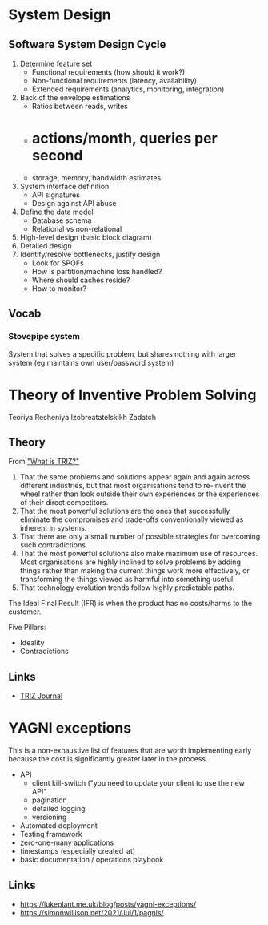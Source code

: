 # System Design

## Software System Design Cycle

1. Determine feature set
   - Functional requirements (how should it work?)
   - Non-functional requirements (latency, availability)
   - Extended requirements (analytics, monitoring, integration)
2. Back of the envelope estimations
   - Ratios between reads, writes
   - # actions/month, queries per second
   - storage, memory, bandwidth estimates
3. System interface definition
   - API signatures
   - Design against API abuse
4. Define the data model
   - Database schema
   - Relational vs non-relational
5. High-level design (basic block diagram)
6. Detailed design
7. Identify/resolve bottlenecks, justify design
   - Look for SPOFs
   - How is partition/machine loss handled?
   - Where should caches reside?
   - How to monitor?

## Vocab

### Stovepipe system

System that solves a specific problem, but shares nothing with larger system (eg maintains own user/password system)
# Theory of Inventive Problem Solving

Teoriya Resheniya Izobreatatelskikh Zadatch

## Theory

From ["What is TRIZ?"](https://triz-journal.com/what-is-triz/)

1. That the same problems and solutions appear again and again across different
   industries, but that most organisations tend to re-invent the wheel rather
   than look outside their own experiences or the experiences of their direct
   competitors.
2. That the most powerful solutions are the ones that successfully eliminate
   the compromises and trade-offs conventionally viewed as inherent in systems.
3. That there are only a small number of possible strategies for overcoming
   such contradictions.
4. That the most powerful solutions also make maximum use of resources. Most
   organisations are highly inclined to solve problems by adding things rather
   than making the current things work more effectively, or transforming the
   things viewed as harmful into something useful.
5. That technology evolution trends follow highly predictable paths.

The Ideal Final Result (IFR) is when the product has no costs/harms to the customer.

Five Pillars:
- Ideality
- Contradictions

## Links
- [TRIZ Journal](https://triz-journal.com)
# YAGNI exceptions

This is a non-exhaustive list of features that are worth implementing early because the cost is significantly greater later in the process.

- API
  - client kill-switch ("you need to update your client to use the new API"
  - pagination
  - detailed logging
  - versioning
- Automated deployment
- Testing framework
- zero-one-many applications
- timestamps (especially created_at)
- basic documentation / operations playbook

## Links

- https://lukeplant.me.uk/blog/posts/yagni-exceptions/
- https://simonwillison.net/2021/Jul/1/pagnis/
